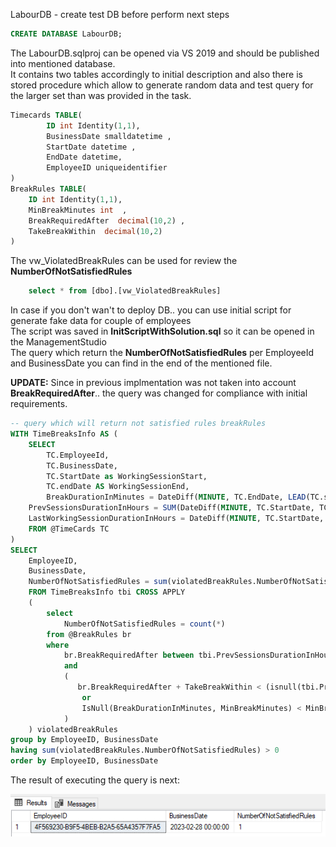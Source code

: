 LabourDB - create test DB before perform next steps
```sql
CREATE DATABASE LabourDB;
```
The LabourDB.sqlproj can be opened via VS 2019 and should be published into mentioned database.</br>
It contains two tables accordingly to initial description and also there is stored procedure which allow to generate random data and test query for the larger set than was provided in the task.
```sql
Timecards TABLE(	
		ID int Identity(1,1),	
		BusinessDate smalldatetime ,
		StartDate datetime ,
		EndDate datetime,
		EmployeeID uniqueidentifier  	
)
BreakRules TABLE(	
	ID int Identity(1,1),	
	MinBreakMinutes int  ,
	BreakRequiredAfter  decimal(10,2) ,
	TakeBreakWithin  decimal(10,2) 
)
```

The vw_ViolatedBreakRules can be used for review the **NumberOfNotSatisfiedRules**
```sql
    select * from [dbo].[vw_ViolatedBreakRules]
```

In case if you don't wan't to deploy DB.. you can use initial script for generate fake data for couple of employees</br>
The script was saved in **InitScriptWithSolution.sql** so it can be opened in the ManagementStudio</br>
The query which return the  **NumberOfNotSatisfiedRules** per EmployeeId and BusinessDate you can find in the end of the mentioned file.

**UPDATE:** Since in previous implmentation was not taken into account **BreakRequiredAfter**.. 
the query was changed for compliance with initial requirements.

```sql
-- query which will return not satisfied rules breakRules
WITH TimeBreaksInfo AS (
    SELECT 
        TC.EmployeeId,
        TC.BusinessDate,
		TC.StartDate as WorkingSessionStart,
        TC.endDate AS WorkingSessionEnd,
        BreakDurationInMinutes = DateDiff(MINUTE, TC.EndDate, LEAD(TC.startDate) OVER (PARTITION BY TC.EmployeeId, TC.BusinessDate ORDER BY TC.startDate ASC)),
	PrevSessionsDurationInHours = SUM(DateDiff(MINUTE, TC.StartDate, TC.endDate)/60.0) OVER (PARTITION BY TC.EmployeeId, TC.BusinessDate ORDER BY  TC.StartDate ROWS BETWEEN UNBOUNDED PRECEDING AND 1 PRECEDING),
	LastWorkingSessionDurationInHours = DateDiff(MINUTE, TC.StartDate, TC.endDate)/60.0
    FROM @TimeCards TC
) 
SELECT 
	EmployeeID,
	BusinessDate,
	NumberOfNotSatisfiedRules = sum(violatedBreakRules.NumberOfNotSatisfiedRules)
	FROM TimeBreaksInfo tbi CROSS APPLY
	( 
		select 
			NumberOfNotSatisfiedRules = count(*)
		from @BreakRules br 
		where 
			br.BreakRequiredAfter between tbi.PrevSessionsDurationInHours and (isnull(tbi.PrevSessionsDurationInHours,0) + LastWorkingSessionDurationInHours)
			and 
			(
			   br.BreakRequiredAfter + TakeBreakWithin < (isnull(tbi.PrevSessionsDurationInHours,0) + LastWorkingSessionDurationInHours)
				or
				IsNull(BreakDurationInMinutes, MinBreakMinutes) < MinBreakMinutes
			)
	) violatedBreakRules
group by EmployeeID, BusinessDate
having sum(violatedBreakRules.NumberOfNotSatisfiedRules) > 0
order by EmployeeID, BusinessDate
```

The result of executing the query is next:

![NumberOfNotSatisfiedRules_Results.png ](NumberOfNotSatisfiedRules_Results.png "The result of performing query!")
